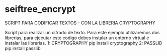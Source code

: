 # seiftree_encrypt
SCRIPT PARA CODIFICAR TEXTOS - CON LA LIBRERIA CRYPTOGRAPHY


Script para realizar un cifrado de texto.
Para este ejemplo utilizaremos dos librerias,
para ejecutar este codigo debes instalar un entorno virtual
e instalar las librerias.
1: CRYPTOGRAPHY
pip install cryptography
2: PASSLIB
pip install passlib
